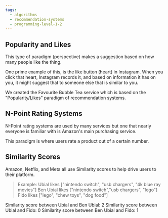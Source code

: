 ```yaml
---
tags:
  - algorithms
  - recommendation-systems
  - programming-level-1-2
---
```

## Popularity and Likes

This type of paradigm (perspective) makes a suggestion based on how many people like the thing.

One prime example of this, is the like button (heart) in Instagram.
When you click that heart, Instagram records it, and based on information it has on you, it might suggest that to someone else that is similar to you.

We created the Favourite Bubble Tea service which is based on the "Popularity/Likes" paradigm of recommendation systems.

## N-Point Rating Systems

N-Point rating systems are used by many services but one that nearly everyone is familiar with is Amazon's main purchasing service.

This paradigm is where users rate a product out of a certain number.

## Similarity Scores

Amazon, Netflix, and Meta all use Similarity scores to help drive users to their platform.

> Example: Ubial likes ["nintendo switch", "usb chargers", "4k blue ray movies"]
> Ben Ubial likes ["nintendo switch","usb chargers", "lego"]
> Fido likes ["lego", "chew toys", "dog food"]

Similarity score between Ubial and Ben Ubial: 2
Similarity score between Ubial and Fido: 0
Similarity score between Ben Ubial and Fido: 1